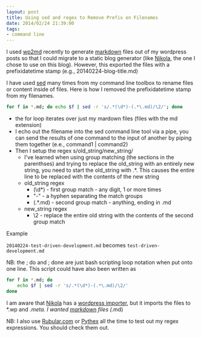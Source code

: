 ```yaml
---
layout: post
title: Using sed and regex to Remove Prefix on Filenames
date: 2014/02/24 21:39:00
tags:
- command line
---
```


I used [wp2md][1] recently to generate [markdown][2] files out of my wordpress posts so that I could migrate to a static blog generator (like [Nikola][3], the one I chose to use on this blog).  However, this exported the files with a prefixidatetime stamp (e.g., 20140224-blog-title.md)

I have used [sed][4] many times from my command line toolbox to rename files or content inside of files.  Here is how I removed the prefixidatetime stamp from my filenames.

```bash
for f in *.md; do echo $f | sed -r 's/.*(\d*)-(.*\.md)/\2/'; done
```

* the for loop iterates over just my mardown files (files with the md extension)
* I echo out the filename into the sed command line tool via a pipe, you can send the results of one command to the input of another by piping them together (e.e., command1 | command2)
* Then I setup the regex s/old_string/new_string/
    * I've learned when using group matching (the sections in the parenthses) and trying to replace the old_string with an entirely new string, you need to start the old_string with .*.  This causes the entire line to be replaced with the contents of the new string
    * old_string regex
        * (\d*) - first group match - any digit, 1 or more times
        * "-" - a hyphen separating the match groups
        * (.*\.md) - second group match - anything, ending in .md
    * new_string regex
        * \2 - replace the entire old string with the contents of the second group match

Example

`20140224-test-driven-development.md` becomes `test-driven-development.md`

NB: the ; do and ; done are just bash scripting loop notation when put onto one line.  This script could have also been written as

```bash
for f in *.md; do
    echo $f | sed -r 's/.*(\d*)-(.*\.md)/\2/'
done
```

I am aware that [Nikola][3] has a [wordpress importer][5], but it imports the files to *.wp and *.meta.  I wanted [markdown][2] files (*.md)

NB: I also use [Rubular.com][6] or [Pythex][7] all the time to test out my regex expressions.  You should check them out.

  [1]: https://github.com/dreikanter/wp2md
  [2]: http://daringfireball.net/projects/markdown/
  [3]: http://getnikola.com
  [4]: http://www.gnu.org/software/sed/manual/sed.html
  [5]: http://getnikola.com/handbook.html#importing-your-wordpress-site-into-nikola
  [6]: http://rubular.com
  [7]: https://pythex.org

